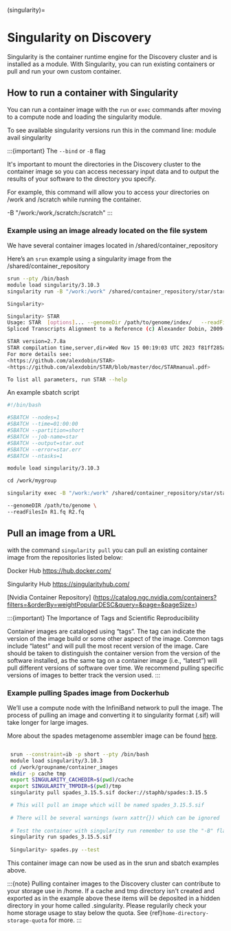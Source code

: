 (singularity)=
# Singularity on Discovery

Singularity is the container runtime engine for the Discovery cluster and is installed as a module. With Singularity, you can run existing containers or pull and run your own custom container.

## How to run a container with Singularity

You can run a container image with the `run` or `exec` commands after moving to a compute node and loading the singularity module.

To see available singularity versions run this in the command line: module avail singularity

:::{important}
 The `--bind` or `-B` flag

It's important to mount the directories in the Discovery cluster to the container image so you can access necessary input data and to output the results of your software to the directory you specify.

For example, this command will allow you to access your directories on /work and /scratch while running the container.

-B "/work:/work,/scratch:/scratch" 
:::

### Example using an image already located on the file system

We have several container images located in /shared/container_repository

Here’s an `srun` example using a singularity image from the /shared/container_repository

```bash
srun --pty /bin/bash
module load singularity/3.10.3
singularity run -B "/work:/work" /shared/container_repository/star/star_2.7.8a.sif

Singularity>

Singularity> STAR
Usage: STAR  [options]... --genomeDir /path/to/genome/index/   --readFilesIn R1.fq R2.fq
Spliced Transcripts Alignment to a Reference (c) Alexander Dobin, 2009-2020

STAR version=2.7.8a
STAR compilation time,server,dir=Wed Nov 15 00:19:03 UTC 2023 f81ff285a72e:/opt/STAR-2.7.8a/source
For more details see:
<https://github.com/alexdobin/STAR>
<https://github.com/alexdobin/STAR/blob/master/doc/STARmanual.pdf>

To list all parameters, run STAR --help
```

An example sbatch script

```bash
#!/bin/bash

#SBATCH --nodes=1
#SBATCH --time=01:00:00
#SBATCH --partition=short
#SBATCH --job-name=star
#SBATCH --output=star.out
#SBATCH --error=star.err
#SBATCH --ntasks=1

module load singularity/3.10.3

cd /work/mygroup

singularity exec -B "/work:/work" /shared/container_repository/star/star_2.7.8a.sif STAR \

--genomeDIR /path/to/genome \
--readFilesIn R1.fq R2.fq
```

## Pull an image from a URL

with the command `singularity pull` you can pull an existing container image from the repositories listed below:

Docker Hub https://hub.docker.com/

Singularity Hub https://singularityhub.com/

[Nvidia Container Repository] (https://catalog.ngc.nvidia.com/containers?filters=&orderBy=weightPopularDESC&query=&page=&pageSize=) 

:::{important}
The Importance of Tags and Scientific Reproducibility

Container images are cataloged using “tags”. The tag can indicate the version of the image build or some other aspect of the image. Common tags include “latest” and will pull the most recent version of the image. Care should be taken to distinguish the container version from the version of the software installed, as the same tag on a container image (i.e., “latest”) will pull different versions of software over time. We recommend pulling specific versions of images to better track the version used.
:::

### Example pulling Spades image from Dockerhub

We’ll use a compute node with the InfiniBand network to pull the image. The process of pulling an image and converting it to singularity format (.sif) will take longer for large images.

More about the spades metagenome assembler image can be found [here](https://hub.docker.com/r/staphb/spades).

```bash

 srun --constraint=ib -p short --pty /bin/bash
 module load singularity/3.10.3
 cd /work/groupname/container_images
 mkdir -p cache tmp
 export SINGULARITY_CACHEDIR=$(pwd)/cache 
 export SINGULARITY_TMPDIR=$(pwd)/tmp
 singularity pull spades_3.15.5.sif docker://staphb/spades:3.15.5

 # This will pull an image which will be named spades_3.15.5.sif
 
 # There will be several warnings (warn xattr{}) which can be ignored
 
 # Test the container with singularity run remember to use the "-B" flag to bind any directories 
 singularity run spades_3.15.5.sif
 
 Singularity> spades.py --test
```

This container image can now be used as in the srun and sbatch examples above.

:::{note}
Pulling container images to the Discovery cluster can contribute to your storage use in /home. If a cache and tmp directory isn't created and exported as in the example above these items will be deposited in a hidden directory in your home called .singularity. Please regularily check your home storage usage to stay below the quota.
See {ref}`home-directory-storage-quota` for more.
:::